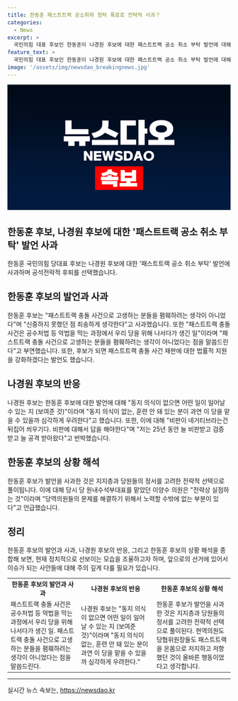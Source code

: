 ```yaml
---
title: 한동훈 패스트트랙 공소취하 청탁 폭로로 전략적 사과？
categories:
  - News
excerpt: >
  국민의힘 대표 후보인 한동훈이 나경원 후보에 대한 패스트트랙 공소 취소 부탁 발언에 대해 사과하며 후퇴한 가운데, 원희룡 후보는 동지 의식 없는 발언에 대해 비판했다. 한 후보는 실수를 인정하고 청탁을 부정하지만, 지지층의 정서를 고려한 전략적 선택으로 풀이된다. 이양수 의원도 한 후보의 발언을 비판하며, 현역 국회의원들의 고충을 이해하고자 했다.
feature_text: >
  국민의힘 대표 후보인 한동훈이 나경원 후보에 대한 패스트트랙 공소 취소 부탁 발언에 대해 사과하며 후퇴한 가운데, 원희룡 후보는 동지 의식 없는 발언에 대해 비판했다. 한 후보는 실수를 인정하고 청탁을 부정하지만, 지지층의 정서를 고려한 전략적 선택으로 풀이된다. 이양수 의원도 한 후보의 발언을 비판하며, 현역 국회의원들의 고충을 이해하고자 했다.
image: '/assets/img/newsdao_breakingnews.jpg'
---
```


<p><img src="/assets/img/newsdao_breakingnews.jpg" alt="flaretime 속보" /></p>

<h2 data-ke-size="size26">한동훈 후보, 나경원 후보에 대한 '패스트트랙 공소 취소 부탁' 발언 사과</h2>

<p data-ke-size="size16">한동훈 국민의힘 당대표 후보는 나경원 후보에 대한 '패스트트랙 공소 취소 부탁' 발언에 사과하며 공석전략적 후퇴를 선택했습니다.</p>

<h2 data-ke-size="size24">한동훈 후보의 발언과 사과</h2>

<p data-ke-size="size16">한동훈 후보는 "패스트트랙 충돌 사건으로 고생하는 분들을 폄훼하려는 생각이 아니었다"며 "신중하지 못했던 점 죄송하게 생각한다"고 사과했습니다. 또한 "패스트트랙 충돌 사건은 공수처법 등 악법을 막는 과정에서 우리 당을 위해 나서다가 생긴 일"이라며 "패스트트랙 충돌 사건으로 고생하는 분들을 폄훼하려는 생각이 아니었다는 점을 말씀드린다"고 부연했습니다. 또한, 후보가 되면 패스트트랙 충돌 사건 재판에 대한 법률적 지원을 강화하겠다는 발언도 했습니다.</p>

<h2 data-ke-size="size24">나경원 후보의 반응</h2>

<p data-ke-size="size16">나경원 후보는 한동훈 후보에 대한 발언에 대해 "동지 의식이 없으면 어떤 일이 일어날 수 있는 지 (보여준 것)"이라며 "동지 의식이 없는, 훈련 안 돼 있는 분이 과연 이 당을 맡을 수 있을까 심각하게 우려한다"고 했습니다. 또한, 이에 대해 "비판이 네거티브라는건 뒤집어 씌우기다. 비판에 대해서 답을 해야한다"며 "저는 25년 동안 늘 비판받고 검증 받고 늘 공격 받아왔다"고 반박했습니다.</p>

<h2 data-ke-size="size24">한동훈 후보의 상황 해석</h2>

<p data-ke-size="size16">한동훈 후보가 발언을 사과한 것은 지지층과 당원들의 정서를 고려한 전략적 선택으로 풀이됩니다. 이에 대해 당시 당 원내수석부대표를 맡았던 이양수 의원은 "전략상 실점하는 것"이라며 "당역의원들의 문제를 해결하기 위해서 노력할 수밖에 없는 부분이 있다"고 언급했습니다.</p>

<h2 data-ke-size="size24">정리</h2>

<p data-ke-size="size16">한동훈 후보의 발언과 사과, 나경원 후보의 반응, 그리고 한동훈 후보의 상황 해석을 종합해 보면, 현재 정치적으로 선보이는 모습을 조율하고자 하며, 앞으로의 선거에 있어서 이슈가 되는 사안들에 대해 주의 깊게 다룰 필요가 있습니다.</p>

<table>
    <tr>
        <td style="text-align: center; height: 17px;"><b>한동훈 후보의 발언과 사과</b></td>
        <td style="text-align: center; height: 17px;"><b>나경원 후보의 반응</b></td>
        <td style="text-align: center; height: 17px;"><b>한동훈 후보의 상황 해석</b></td>
    </tr>
    <tr>
        <td>패스트트랙 충돌 사건은 공수처법 등 악법을 막는 과정에서 우리 당을 위해 나서다가 생긴 일. 패스트트랙 충돌 사건으로 고생하는 분들을 폄훼하려는 생각이 아니었다는 점을 말씀드린다.</td>
        <td>나경원 후보는 "동지 의식이 없으면 어떤 일이 일어날 수 있는 지 (보여준 것)"이라며 "동지 의식이 없는, 훈련 안 돼 있는 분이 과연 이 당을 맡을 수 있을까 심각하게 우려한다."</td>
        <td>한동훈 후보가 발언을 사과한 것은 지지층과 당원들의 정서를 고려한 전략적 선택으로 풀이된다. 현역의원도 당협위원장들도 패스트트랙을 온몸으로 저지하고 저항했던 것이 올바른 행동이었다고 생각합니다.</td>
    </tr>
</table>

<p><hr></p>
실시간 뉴스 속보는, <a href="https://newsdao.kr" rel="dofollow">https://newsdao.kr</a>


